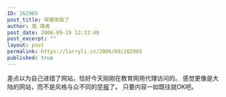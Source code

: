 ```yaml
---
ID: 262965
post_title: 早报改版了
author: 南 靖男
post_date: 2006-09-19 12:33:40
post_excerpt: ""
layout: post
permalink: https://larryli.cn/2006/09/262965
published: true
---
```

差点以为自己进错了网站，恰好今天刚刚在教育网用代理访问的。
感觉更像是大陆的网站，而不是风格与众不同的<a href="http://www.zaobao.com">早报</a>了。
只要内容一如既往就OK吧。